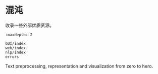 # 混沌

收录一些外部优质资源。

```{toctree}
:maxdepth: 2

GUI/index
web/index
nlp/index
errors
```
Text preprocessing, representation and visualization from zero to hero.
